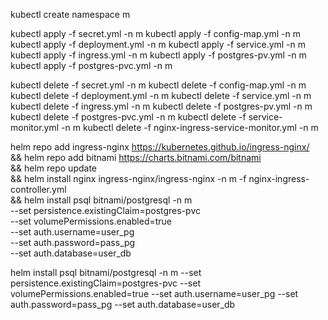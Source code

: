 kubectl create namespace m

kubectl apply -f secret.yml -n m
kubectl apply -f config-map.yml -n m
kubectl apply -f deployment.yml -n m
kubectl apply -f service.yml -n m
kubectl apply -f ingress.yml -n m
kubectl apply -f postgres-pv.yml -n m
kubectl apply -f postgres-pvc.yml -n m

kubectl delete -f secret.yml -n m
kubectl delete -f config-map.yml -n m
kubectl delete -f deployment.yml -n m
kubectl delete -f service.yml -n m
kubectl delete -f ingress.yml -n m
kubectl delete -f postgres-pv.yml -n m
kubectl delete -f postgres-pvc.yml -n m
kubectl delete -f service-monitor.yml -n m
kubectl delete -f nginx-ingress-service-monitor.yml -n m

helm repo add ingress-nginx https://kubernetes.github.io/ingress-nginx/ \
&& helm repo add bitnami https://charts.bitnami.com/bitnami \
&& helm repo update \
&& helm install nginx ingress-nginx/ingress-nginx -n m -f nginx-ingress-controller.yml \
&& helm install psql bitnami/postgresql -n m \
--set persistence.existingClaim=postgres-pvc \
--set volumePermissions.enabled=true \
--set auth.username=user_pg \
--set auth.password=pass_pg \
--set auth.database=user_db 


helm install psql bitnami/postgresql -n m --set persistence.existingClaim=postgres-pvc --set volumePermissions.enabled=true --set auth.username=user_pg --set auth.password=pass_pg --set auth.database=user_db 
